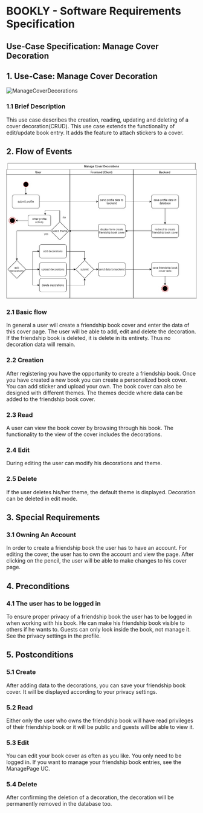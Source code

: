 # BOOKLY - Software Requirements Specification
## Use-Case Specification: Manage Cover Decoration

## 1. Use-Case: Manage Cover Decoration

![ManageCoverDecorations](manageCoverDecorations.png "Manage Cover Decoration")

### 1.1 Brief Description

This use case describes the creation, reading, updating and deleting of a cover decoration(CRUD).
This use case extends the functionality of edit/update book entry. It adds the feature to attach stickers to a cover.

## 2. Flow of Events

![ManageCoverDecorationsFlow](ManageCoverDecorationsFlow.jpg "Manage Cover Decorations Flow")

### 2.1 Basic flow

In general a user will create a friendship book cover and enter the data of this cover page. 
The user will be able to add, edit and delete the decoration. If the friendship book is deleted, it is delete in its entirety. Thus no decoration data will remain. 

### 2.2 Creation  

After registering you have the opportunity to create a friendship book. Once you have created
a new book you can create a personalized book cover. You can add sticker and upload your own. 
The book cover can also be designed with different themes. The themes decide where data can be added to the friendship book cover.
 

### 2.3 Read

A user can view the book cover by browsing through his book.
The functionality to the view of the cover includes the decorations.


### 2.4 Edit

During editing the user can modify his decorations and theme.

### 2.5 Delete

If the user deletes his/her theme, the default theme is displayed. Decoration can be deleted in edit mode.
 
## 3. Special Requirements

### 3.1 Owning An Account
        
In order to create a friendship book the user has to have an account. For editing the cover, 
the user has to own the account and view the page. After clicking on the pencil, the user 
will be able to make changes to his cover page.

## 4. Preconditions

### 4.1 The user has to be logged in

To ensure proper privacy of a friendship book the user has to be logged in when working with his book.
He can make his friendship book visible to others if he wants to. Guests can only look inside the book,
not manage it. See the privacy settings in the profile.

## 5. Postconditions

### 5.1 Create

After adding data to the decorations, you can save 
your friendship book cover. It will be displayed according to your
privacy settings.

### 5.2 Read

Either only the user who owns the friendship book will have read privileges of their 
friendship book or it will be public and guests will be able to view it. 

### 5.3 Edit

You can edit your book cover as often as you like. You only need to be logged in. If you want to manage your friendship book entries, see the ManagePage UC.


### 5.4 Delete

After confirming the deletion of a decoration, the decoration will be permanently removed 
in the database too.

